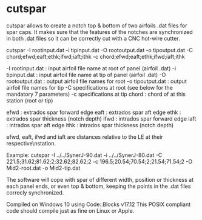 # cutspar
cutspar allows to create a notch top &amp; bottom of two airfoils .dat files for spar caps. It makes sure that the features of the notches are synchronized in both .dat files so it can be correctly cut with a CNC hot-wire cutter.

cutspar -I rootinput.dat -i tipinput.dat -O rootoutput.dat -o tipoutput.dat -C chord;efwd;eaft;ethk;ifwd;iaft;ithk -c chord;efwd;eaft;ethk;ifwd;iaft;ithk

-I rootinput.dat : input airfoil file name at root of panel (airfoil .dat)
-i tipinput.dat  : input airfoil file name at tip of panel (airfoil .dat)
-O rootoutput.dat : output airfoil file names for root
-o tipoutput.dat : output airfoil file names for tip
-C specifications at root (see below for the mandatory 7 parameters)
-c specifications at tip
  chord : chord of at this station (root or tip)

  efwd : extrados spar forward edge
  eaft : extrados spar aft edge
  ethk : extrados spar thickness (notch depth)
  ifwd : intrados spar forward edge
  iaft : intrados spar aft edge
  ithk : intrados spar thickness (notch depth)

efwd, eaft, ifwd and iaft are distances relative to the LE at their respective\nstation.

Example:
cutspar -I ../../SynerJ-90.dat -i ../../SynerJ-80.dat -C 221.5;31.62;81.62;2;32.62;82.62;2 -c 196.5;20.54;70.54;2;21.54;71.54;2 -O Mid2-root.dat -o Mid2-tip.dat

The software will cope with spar of different width, position or thickness at each panel ends, or even top & bottom, keeping the points in the .dat files correcly synchronized.

Compiled on Windows 10 using Code::Blocks v17.12
This POSIX compliant code should compile just as fine on Linux or Apple.
